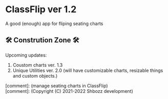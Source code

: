 # ClassFlip ver 1.2
A good (enough) app for fliping seating charts

## 🛠 Constrution Zone 🛠

Upcoming updates:

1. Coustom charts ver. 1.3
2. Unique Utilities ver. 2.0 (will have customizable charts, resizable things and custom objects.) 

[comment]: (manage seating charts in ClassFlip)  
[comment]: (Copyright (C) 2021-2022  Shbozz development)
